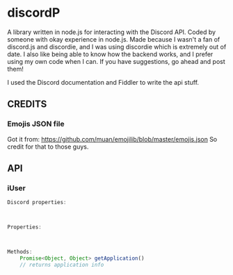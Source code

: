 # discordP
A library written in node.js for interacting with the Discord API.
Coded by someone with okay experience in node.js.
Made because I wasn't a fan of discord.js and discordie, and I was using discordie which is extremely out of date.
I also like being able to know how the backend works, and I prefer using my own code when I can.
If you have suggestions, go ahead and post them!

I used the Discord documentation and Fiddler to write the api stuff.

## CREDITS
### Emojis JSON file
Got it from: https://github.com/muan/emojilib/blob/master/emojis.json
So credit for that to those guys.

## API
### iUser
```js
Discord properties:



Properties:



Methods:
	Promise<Object, Object> getApplication()
	// returns application info
```